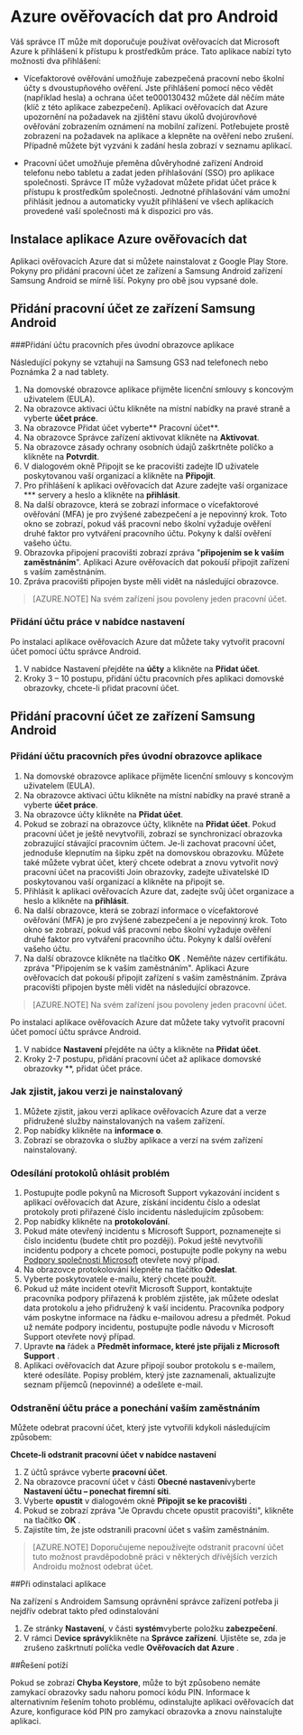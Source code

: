 
<properties
    pageTitle="Azure ověřovacích dat pro Android | Microsoft Azure"
    description="Ověřovacích Microsoft Azure dat aplikace mohou sloužit k přihlášení k přístupu k prostředkům práce. Aplikaci ověřovacích dat Azure upozornění na požadavek na zjištění stavu úkolů dvojúrovňové ověřování zobrazením oznámení na mobilní zařízení."
    services="active-directory"
    documentationCenter=""
    authors="femila"
    manager="swadhwa"
    editor=""/>

<tags
    ms.service="active-directory"
    ms.workload="identity"
    ms.tgt_pltfrm="na"
    ms.devlang="na"
    ms.topic="article"
    ms.date="09/27/2016"
    ms.author="femila"/>

# <a name="azure-authenticator-for-android"></a>Azure ověřovacích dat pro Android

Váš správce IT může mít doporučuje používat ověřovacích dat Microsoft Azure k přihlášení k přístupu k prostředkům práce. Tato aplikace nabízí tyto možnosti dva přihlášení:

* Vícefaktorové ověřování umožňuje zabezpečená pracovní nebo školní účty s dvoustupňového ověření. Jste přihlášení pomocí něco vědět (například hesla) a ochrana účet te000130432 můžete dál něčím máte (klíč z této aplikace zabezpečení). Aplikaci ověřovacích dat Azure upozornění na požadavek na zjištění stavu úkolů dvojúrovňové ověřování zobrazením oznámení na mobilní zařízení. Potřebujete prostě zobrazení na požadavek na aplikace a klepněte na ověření nebo zrušení. Případně můžete být vyzváni k zadání hesla zobrazí v seznamu aplikací.

* Pracovní účet umožňuje přeměna důvěryhodné zařízení Android telefonu nebo tabletu a zadat jeden přihlašování (SSO) pro aplikace společnosti. Správce IT může vyžadovat můžete přidat účet práce k přístupu k prostředkům společnosti. Jednotné přihlašování vám umožní přihlásit jednou a automaticky využít přihlášení ve všech aplikacích provedené vaší společnosti má k dispozici pro vás.

## <a name="installing-the-azure-authenticator-app"></a>Instalace aplikace Azure ověřovacích dat

Aplikaci ověřovacích Azure dat si můžete nainstalovat z Google Play Store.
Pokyny pro přidání pracovní účet ze zařízení a Samsung Android zařízení Samsung Android se mírně liší. Pokyny pro obě jsou vypsané dole.

<a name="adding-the-work-account-from-samsung-android-device"></a>Přidání pracovní účet ze zařízení Samsung Android
----------------------------------------------------------------------------------------------------------------
###<a name="adding-the-work-account-through-the-app-home-screen"></a>Přidání účtu pracovních přes úvodní obrazovce aplikace

Následující pokyny se vztahují na Samsung GS3 nad telefonech nebo Poznámka 2 a nad tablety.

1. Na domovské obrazovce aplikace přijměte licenční smlouvy s koncovým uživatelem (EULA).
2. Na obrazovce aktivaci účtu klikněte na místní nabídky na pravé straně a vyberte **účet práce**.
3. Na obrazovce Přidat účet vyberte** Pracovní účet**.
4. Na obrazovce Správce zařízení aktivovat klikněte na **Aktivovat**.
5. Na obrazovce zásady ochrany osobních údajů zaškrtněte políčko a klikněte na **Potvrdit**.
6. V dialogovém okně Připojit se ke pracovišti zadejte ID uživatele poskytovanou vaší organizací a klikněte na **Připojit**.
7. Pro přihlášení k aplikaci ověřovacích dat Azure zadejte vaší organizace *** servery a heslo a klikněte na **přihlásit**.
8. Na další obrazovce, která se zobrazí informace o vícefaktorové ověřování (MFA) je pro zvýšené zabezpečení a je nepovinný krok. Toto okno se zobrazí, pokud váš pracovní nebo školní vyžaduje ověření druhé faktor pro vytváření pracovního účtu. Pokyny k další ověření vašeho účtu.
9. Obrazovka připojení pracovišti zobrazí zpráva "**připojením se k vaším zaměstnáním**". Aplikaci Azure ověřovacích dat pokouší připojit zařízení s vaším zaměstnáním.
10. Zpráva pracovišti připojen byste měli vidět na následující obrazovce.

>[AZURE.NOTE]
> Na svém zařízení jsou povoleny jeden pracovní účet.

### <a name="adding-the-work-account-from-the-settings-menu"></a>Přidání účtu práce v nabídce nastavení
Po instalaci aplikace ověřovacích Azure dat můžete taky vytvořit pracovní účet pomocí účtu správce Android.

1. V nabídce Nastavení přejděte na **účty** a klikněte na **Přidat účet**.
2. Kroky 3 – 10 postupu, přidání účtu pracovních přes aplikaci domovské obrazovky, chcete-li přidat pracovní účet.

<a name="adding-the-work-account-from-a-non-samsung-android-device"></a>Přidání pracovní účet ze zařízení Samsung Android
------------------------------------------------------------------------------------------------------------------
### <a name="adding-the-work-account-through-the-app-home-screen"></a>Přidání účtu pracovních přes úvodní obrazovce aplikace

1. Na domovské obrazovce aplikace přijměte licenční smlouvy s koncovým uživatelem (EULA).
2. Na obrazovce aktivaci účtu klikněte na místní nabídky na pravé straně a vyberte **účet práce**.
3. Na obrazovce účty klikněte na **Přidat účet**.
4. Pokud se zobrazí na obrazovce účty, klikněte na **Přidat účet**. Pokud pracovní účet je ještě nevytvořili, zobrazí se synchronizací obrazovka zobrazující stávající pracovním účtem. Je-li zachovat pracovní účet, jednoduše klepnutím na šipku zpět na domovskou obrazovku. Můžete také můžete vybrat účet, který chcete odebrat a znovu vytvořit nový pracovní účet na pracovišti Join obrazovky, zadejte uživatelské ID poskytovanou vaší organizací a klikněte na připojit se.
5. Přihlásit k aplikaci ověřovacích Azure dat, zadejte svůj účet organizace a heslo a klikněte na **přihlásit**.
7. Na další obrazovce, která se zobrazí informace o vícefaktorové ověřování (MFA) je pro zvýšené zabezpečení a je nepovinný krok. Toto okno se zobrazí, pokud váš pracovní nebo školní vyžaduje ověření druhé faktor pro vytváření pracovního účtu. Pokyny k další ověření vašeho účtu.
8. Na další obrazovce klikněte na tlačítko **OK** . Neměňte název certifikátu.
zpráva "Připojením se k vaším zaměstnáním". Aplikaci Azure ověřovacích dat pokouší připojit zařízení s vaším zaměstnáním.
Zpráva pracovišti připojen byste měli vidět na následující obrazovce.

>[AZURE.NOTE]
> Na svém zařízení jsou povoleny jeden pracovní účet.

Po instalaci aplikace ověřovacích Azure dat můžete taky vytvořit pracovní účet pomocí účtu správce Android.

1. V nabídce **Nastavení** přejděte na účty a klikněte na **Přidat účet**.
2. Kroky 2-7 postupu, přidání pracovní účet až aplikace domovské obrazovky **, přidat účet práce.

### <a name="how-to-find-out-which-version-is-installed"></a>Jak zjistit, jakou verzi je nainstalovaný

1. Můžete zjistit, jakou verzi aplikace ověřovacích Azure dat a verze přidružené služby nainstalovaných na vašem zařízení.
2. Pop nabídky klikněte na **informace o**.
3. Zobrazí se obrazovka o služby aplikace a verzí na svém zařízení nainstalovaný.
 
### <a name="sending-log-files-to-report-issues"></a>Odesílání protokolů ohlásit problém

1. Postupujte podle pokynů na Microsoft Support vykazování incident s aplikací ověřovacích dat Azure, získání incidentu číslo a odeslat protokoly proti přiřazené číslo incidentu následujícím způsobem:
2. Pop nabídky klikněte na **protokolování**.
3. Pokud máte otevřený incidentu s Microsoft Support, poznamenejte si číslo incidentu (budete chtít pro později). Pokud ještě nevytvořili incidentu podpory a chcete pomoci, postupujte podle pokyny na webu [Podpory společnosti Microsoft](https://support.microsoft.com/en-us/contactus) otevřete nový případ.
4. Na obrazovce protokolování klepněte na tlačítko **Odeslat**.
5. Vyberte poskytovatele e-mailu, který chcete použít.
7. Pokud už máte incident otevřít Microsoft Support, kontaktujte pracovníka podpory přiřazená k problém zjistěte, jak můžete odeslat data protokolu a jeho přidružený k vaší incidentu. Pracovníka podpory vám poskytne informace na řádku e-mailovou adresu a předmět. Pokud už nemáte podpory incidentu, postupujte podle návodu v Microsoft Support otevřete nový případ.
9. Upravte **na** řádek a **Předmět informace, které jste přijali z Microsoft Support** .
10. Aplikaci ověřovacích dat Azure připojí soubor protokolu s e-mailem, které odesíláte. Popisy problém, který jste zaznamenali, aktualizujte seznam příjemců (nepovinné) a odešlete e-mail.

### <a name="deleting-the-work-account-and-leaving-your-workplace"></a>Odstranění účtu práce a ponechání vaším zaměstnáním

Můžete odebrat pracovní účet, který jste vytvořili kdykoli následujícím způsobem:

**Chcete-li odstranit pracovní účet v nabídce nastavení**

1. Z účtů správce vyberte **pracovní účet**.
2. Na obrazovce pracovní účet v části **Obecné nastavení**vyberte **Nastavení účtu – ponechat firemní síti**.
3. Vyberte **opustit** v dialogovém okně **Připojit se ke pracovišti** .
4. Pokud se zobrazí zpráva "Je Opravdu chcete opustit pracovišti", klikněte na tlačítko **OK** .
5. Zajistíte tím, že jste odstranili pracovní účet s vaším zaměstnáním.

>[AZURE.NOTE]
>Doporučujeme nepoužívejte odstranit pracovní účet tuto možnost pravděpodobně práci v některých dřívějších verzích Androidu možnost odebrat účet.

##<a name="uninstalling-the-app"></a>Při odinstalaci aplikace

Na zařízení s Androidem Samsung oprávnění správce zařízení potřeba ji nejdřív odebrat takto před odinstalování 
1. Ze stránky **Nastavení**, v části **systém**vyberte položku **zabezpečení**.
2. V rámci D**evice správy**klikněte na **Správce zařízení**. Ujistěte se, zda je zrušeno zaškrtnutí políčka vedle **Ověřovacích dat Azure** .

##<a name="troubleshooting"></a>Řešení potíží

Pokud se zobrazí **Chyba Keystore**, může to být způsobeno nemáte zamykací obrazovky sadu nahoru pomocí kódu PIN. Informace k alternativním řešením tohoto problému, odinstalujte aplikaci ověřovacích dat Azure, konfigurace kód PIN pro zamykací obrazovka a znovu nainstalujte aplikaci.
